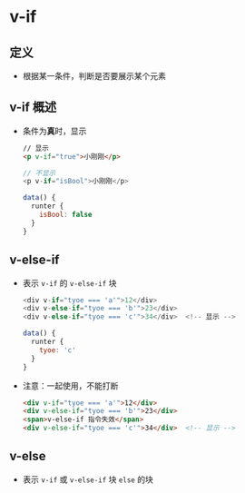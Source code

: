 # v-if

## 定义

+ 根据某一条件，判断是否要展示某个元素

## v-if 概述

+ 条件为**真**时，显示

  ```html
  // 显示
  <p v-if="true">小刚刚</p>
  ```

  ```js
  // 不显示
  <p v-if="isBool">小刚刚</p>

  data() {
    runter {
      isBool: false
    }
  }
  ```

## v-else-if

+ 表示 `v-if` 的 `v-else-if` 块

  ```js
  <div v-if="tyoe === 'a'">12</div>
  <div v-else-if="tyoe === 'b'">23</div>
  <div v-else-if="tyoe === 'c'">34</div>  <!-- 显示 -->

  data() {
    runter {
      tyoe: 'c'
    }
  }
  ```

+ 注意：一起使用，不能打断

  ```html
  <div v-if="tyoe === 'a'">12</div>
  <div v-else-if="tyoe === 'b'">23</div>
  <span>v-else-if 指令失效</span>
  <div v-else-if="tyoe === 'c'">34</div>  <!-- 显示 -->
  ```

## v-else

+ 表示 `v-if` 或 `v-else-if` 块 `else` 的块
